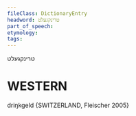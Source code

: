 ```yaml
---
fileClass: DictionaryEntry
headword: טרינקגעלט
part_of_speech: 
etymology: 
tags: 
---
```

טרינקגעלט

WESTERN
========

driŋkgeld {SWITZERLAND, Fleischer 2005}